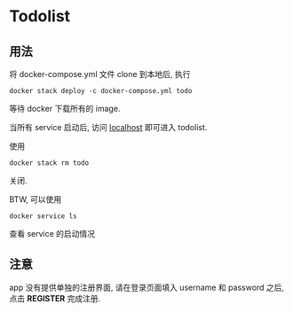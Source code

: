 # Todolist

## 用法

将 docker-compose.yml 文件 clone 到本地后, 执行
```
docker stack deploy -c docker-compose.yml todo
```
等待 docker 下载所有的 image.  

当所有 service 启动后, 访问 [localhost](http://localhost) 即可进入 todolist.

使用
```
docker stack rm todo
```
关闭.

BTW, 可以使用 
```
docker service ls
```
查看 service 的启动情况

## 注意
app 没有提供单独的注册界面, 请在登录页面填入 username 和 password 之后, 点击 **REGISTER** 完成注册.



